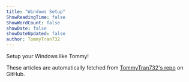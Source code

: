 ```yaml
---
title: "Windows Setup"
ShowReadingTime: false
ShowWordCount: false
showDate: false
showDateUpdated: false
author: TommyTran732
---
```


Setup your Windows like Tommy!

These articles are automatically fetched from [TommyTran732's repo](https://github.com/TommyTran732/Windows-Setup) on GitHub.

